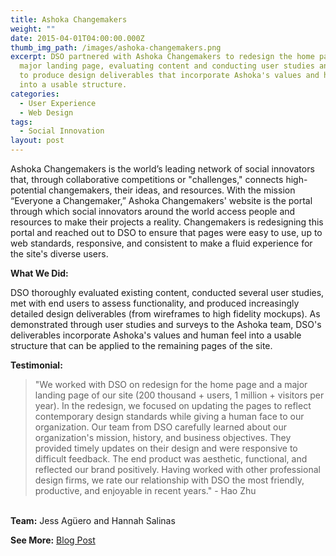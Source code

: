 ```yaml
---
title: Ashoka Changemakers
weight: ""
date: 2015-04-01T04:00:00.000Z
thumb_img_path: /images/ashoka-changemakers.png
excerpt: DSO partnered with Ashoka Changemakers to redesign the home page and a
  major landing page, evaluating content and conducting user studies and surveys
  to produce design deliverables that incorporate Ashoka's values and human feel
  into a usable structure.
categories:
  - User Experience
  - Web Design
tags:
  - Social Innovation
layout: post
---
```

Ashoka Changemakers is the world’s leading network of social innovators that, through collaborative competitions or "challenges," connects high-potential changemakers, their ideas, and resources. With the mission “Everyone a Changemaker,” Ashoka Changemakers' website is the portal through which social innovators around the world access people and resources to make their projects a reality. Changemakers is redesigning this portal and reached out to DSO to ensure that pages were easy to use, up to web standards, responsive, and consistent to make a fluid experience for the site's diverse users.

**What We Did:**

DSO thoroughly evaluated existing content, conducted several user studies, met with end users to assess functionality, and produced increasingly detailed design deliverables (from wireframes to high fidelity mockups). As demonstrated through user studies and surveys to the Ashoka team, DSO's deliverables incorporate Ashoka's values and human feel into a usable structure that can be applied to the remaining pages of the site.

**Testimonial:**

> "We worked with DSO on redesign for the home page and a major landing page of our site (200 thousand + users, 1 million + visitors per year). In the redesign, we focused on updating the pages to reflect contemporary design standards while giving a human face to our organization. Our team from DSO carefully learned about our organization's mission, history, and business objectives. They provided timely updates on their design and were responsive to difficult feedback. The end product was aesthetic, functional, and reflected our brand positively. Having worked with other professional design firms, we rate our relationship with DSO the most friendly, productive, and enjoyable in recent years." - Hao Zhu

\
**Team:** Jess Agüero and Hannah Salinas

**See More:** [Blog Post](https://www.dsoglobal.org/blogposts/dso-update-february-2015/)